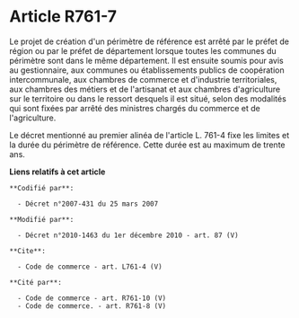 # Article R761-7

Le projet de création d'un périmètre de référence est arrêté par le préfet de région ou par le préfet de département lorsque
toutes les communes du périmètre sont dans le même département. Il est ensuite soumis pour avis au gestionnaire, aux communes
ou établissements publics de coopération intercommunale, aux chambres de commerce et d'industrie territoriales, aux chambres
des métiers et de l'artisanat et aux chambres d'agriculture sur le territoire ou dans le ressort desquels il est situé, selon
des modalités qui sont fixées par arrêté des ministres chargés du commerce et de l'agriculture. 

Le décret mentionné au premier alinéa de l'article L. 761-4 fixe les limites et la durée du périmètre de référence. Cette
durée est au maximum de trente ans.

**Liens relatifs à cet article**

	**Codifié par**:

	  - Décret n°2007-431 du 25 mars 2007

	**Modifié par**:

	  - Décret n°2010-1463 du 1er décembre 2010 - art. 87 (V)

	**Cite**:

	  - Code de commerce - art. L761-4 (V)

	**Cité par**:

	  - Code de commerce - art. R761-10 (V)
	  - Code de commerce. - art. R761-8 (V)
